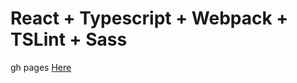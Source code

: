 # React + Typescript + Webpack + TSLint + Sass

gh pages [Here](https://adam9345.github.io/twr-test/)
